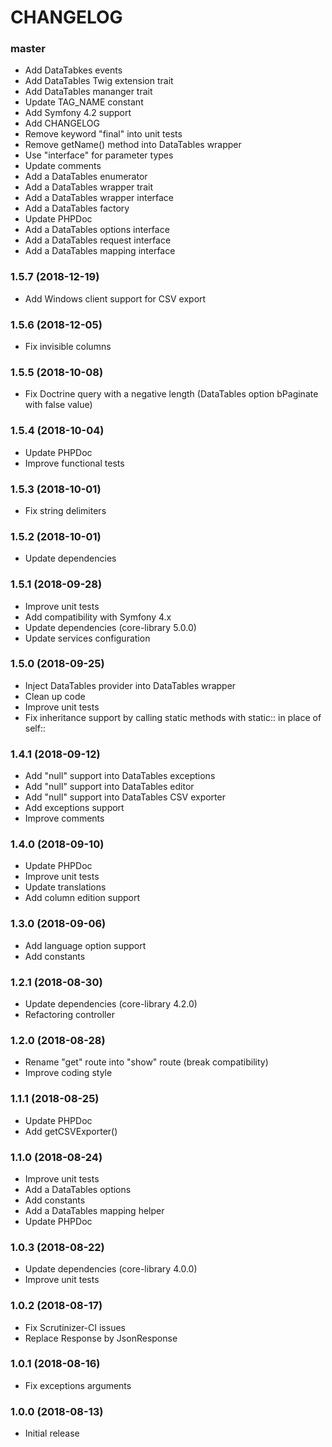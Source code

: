 CHANGELOG
=========

### master

- Add DataTabkes events
- Add DataTables Twig extension trait
- Add DataTables mananger trait
- Update TAG_NAME constant
- Add Symfony 4.2 support
- Add CHANGELOG
- Remove keyword "final" into unit tests
- Remove getName() method into DataTables wrapper
- Use "interface" for parameter types
- Update comments
- Add a DataTables enumerator
- Add a DataTables wrapper trait
- Add a DataTables wrapper interface
- Add a DataTables factory
- Update PHPDoc
- Add a DataTables options interface
- Add a DataTables request interface
- Add a DataTables mapping interface

### 1.5.7 (2018-12-19)

- Add Windows client support for CSV export

### 1.5.6 (2018-12-05)

- Fix invisible columns

### 1.5.5 (2018-10-08)

- Fix Doctrine query with a negative length (DataTables option bPaginate with false value)

### 1.5.4 (2018-10-04)

- Update PHPDoc
- Improve functional tests

### 1.5.3 (2018-10-01)

- Fix string delimiters

### 1.5.2 (2018-10-01)

- Update dependencies

### 1.5.1 (2018-09-28)

- Improve unit tests
- Add compatibility with Symfony 4.x
- Update dependencies (core-library 5.0.0)
- Update services configuration

### 1.5.0 (2018-09-25)

- Inject DataTables provider into DataTables wrapper
- Clean up code
- Improve unit tests
- Fix inheritance support by calling static methods with static:: in place of self::

### 1.4.1 (2018-09-12)

- Add "null" support into DataTables exceptions
- Add "null" support into DataTables editor
- Add "null" support into DataTables CSV exporter
- Add exceptions support
- Improve comments

### 1.4.0 (2018-09-10)

- Update PHPDoc
- Improve unit tests
- Update translations
- Add column edition support

### 1.3.0 (2018-09-06)

- Add language option support
- Add constants

### 1.2.1 (2018-08-30)

- Update dependencies (core-library 4.2.0)
- Refactoring controller

### 1.2.0 (2018-08-28)

- Rename "get" route into "show" route (break compatibility)
- Improve coding style

### 1.1.1 (2018-08-25)

- Update PHPDoc
- Add getCSVExporter()

### 1.1.0 (2018-08-24)

- Improve unit tests
- Add a DataTables options
- Add constants
- Add a DataTables mapping helper
- Update PHPDoc

### 1.0.3 (2018-08-22)

- Update dependencies (core-library 4.0.0)
- Improve unit tests

### 1.0.2 (2018-08-17)

- Fix Scrutinizer-CI issues
- Replace Response by JsonResponse

### 1.0.1 (2018-08-16)

- Fix exceptions arguments

### 1.0.0 (2018-08-13)

- Initial release
